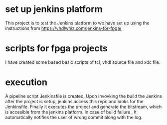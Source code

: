 # set up jenkins platform
This project is to test the Jenkins platform to we have set up using the instructions from https://vhdlwhiz.com/jenkins-for-fpga/

# scripts for fpga projects
I have created some based basic scripts of tcl, vhdl source file and xdc file.

# execution
A pipeline script Jenkinsfile is created. Upon invovking the build the Jenkins after the project is setup, jenkins access this repo and looks for the Jenkinsfile.
Finally it executes the project and generate the bitstream, which is accesible from the jenkins platform.
In case of build failure , It automatically notifies the user of wrong commit along with the log.
